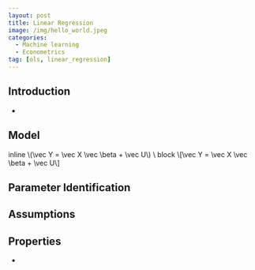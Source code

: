 ```yaml
---
layout: post
title: Linear Regression
image: /img/hello_world.jpeg
categories:
  - Machine learning
  - Econometrics
tag: [ols, linear_regression]
---
```

<script type="text/javascript" src="http://cdn.mathjax.org/mathjax/latest/MathJax.js?config=TeX-AMS-MML_HTMLorMML"></script>
## Introduction
-
## Model
inline \\(\vec Y = \vec X \vec \beta + \vec U\\) \\
block \\[\vec Y = \vec X \vec \beta + \vec U\\]

## Parameter Identification

## Assumptions

## Properties
-
